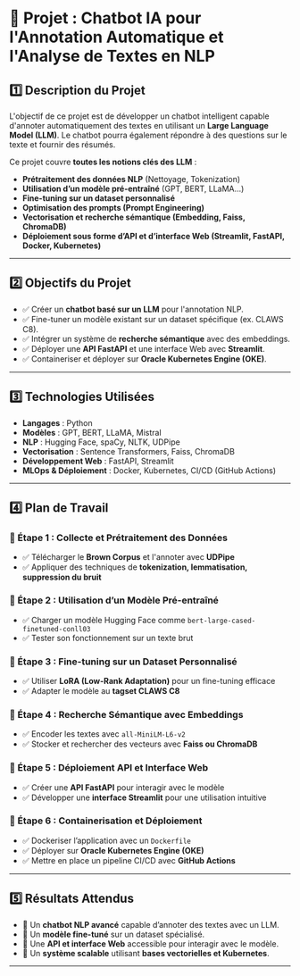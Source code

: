 # 📌 Projet : Chatbot IA pour l'Annotation Automatique et l'Analyse de Textes en NLP

## **1️⃣ Description du Projet**
L'objectif de ce projet est de développer un chatbot intelligent capable d'annoter automatiquement des textes en utilisant un **Large Language Model (LLM)**. Le chatbot pourra également répondre à des questions sur le texte et fournir des résumés.

Ce projet couvre **toutes les notions clés des LLM** :
- **Prétraitement des données NLP** (Nettoyage, Tokenization)
- **Utilisation d’un modèle pré-entraîné** (GPT, BERT, LLaMA…)
- **Fine-tuning sur un dataset personnalisé**
- **Optimisation des prompts (Prompt Engineering)**
- **Vectorisation et recherche sémantique (Embedding, Faiss, ChromaDB)**
- **Déploiement sous forme d’API et d’interface Web (Streamlit, FastAPI, Docker, Kubernetes)**

---

## **2️⃣ Objectifs du Projet**
- ✅ Créer un **chatbot basé sur un LLM** pour l'annotation NLP.
- ✅ Fine-tuner un modèle existant sur un dataset spécifique (ex. CLAWS C8).
- ✅ Intégrer un système de **recherche sémantique** avec des embeddings.
- ✅ Déployer une **API FastAPI** et une interface Web avec **Streamlit**.
- ✅ Containeriser et déployer sur **Oracle Kubernetes Engine (OKE)**.

---

## **3️⃣ Technologies Utilisées**
- **Langages** : Python
- **Modèles** : GPT, BERT, LLaMA, Mistral
- **NLP** : Hugging Face, spaCy, NLTK, UDPipe
- **Vectorisation** : Sentence Transformers, Faiss, ChromaDB
- **Développement Web** : FastAPI, Streamlit
- **MLOps & Déploiement** : Docker, Kubernetes, CI/CD (GitHub Actions)

---

## **4️⃣ Plan de Travail**

### **🔹 Étape 1 : Collecte et Prétraitement des Données**
- ✅ Télécharger le **Brown Corpus** et l'annoter avec **UDPipe**
- ✅ Appliquer des techniques de **tokenization, lemmatisation, suppression du bruit**

### **🔹 Étape 2 : Utilisation d’un Modèle Pré-entraîné**
- ✅ Charger un modèle Hugging Face comme `bert-large-cased-finetuned-conll03`
- ✅ Tester son fonctionnement sur un texte brut

### **🔹 Étape 3 : Fine-tuning sur un Dataset Personnalisé**
- ✅ Utiliser **LoRA (Low-Rank Adaptation)** pour un fine-tuning efficace
- ✅ Adapter le modèle au **tagset CLAWS C8**

### **🔹 Étape 4 : Recherche Sémantique avec Embeddings**
- ✅ Encoder les textes avec `all-MiniLM-L6-v2`
- ✅ Stocker et rechercher des vecteurs avec **Faiss ou ChromaDB**

### **🔹 Étape 5 : Déploiement API et Interface Web**
- ✅ Créer une **API FastAPI** pour interagir avec le modèle
- ✅ Développer une **interface Streamlit** pour une utilisation intuitive

### **🔹 Étape 6 : Containerisation et Déploiement**
- ✅ Dockeriser l’application avec un `Dockerfile`
- ✅ Déployer sur **Oracle Kubernetes Engine (OKE)**
- ✅ Mettre en place un pipeline CI/CD avec **GitHub Actions**

---

## **5️⃣ Résultats Attendus**
- 🔹 Un **chatbot NLP avancé** capable d’annoter des textes avec un LLM.
- 🔹 Un **modèle fine-tuné** sur un dataset spécialisé.
- 🔹 Une **API et interface Web** accessible pour interagir avec le modèle.
- 🔹 Un **système scalable** utilisant **bases vectorielles et Kubernetes**.

---
